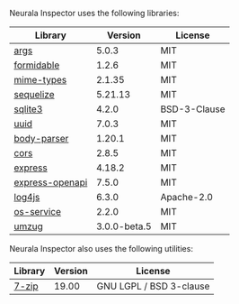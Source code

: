 Neurala Inspector uses the following libraries:

| Library                                                                                        | Version      | License      |
| ---------------------------------------------------------------------------------------------- | ------------ | ------------ |
| [args](https://github.com/leo/args) | 5.0.3 | MIT |
| [formidable](https://github.com/node-formidable/formidable) | 1.2.6 | MIT |
| [mime-types](https://github.com/jshttp/mime-types) | 2.1.35 | MIT |
| [sequelize](https://github.com/sequelize/sequelize)                                    | 5.21.13      | MIT          |
| [sqlite3](https://github.com/mapbox/node-sqlite3)                                            | 4.2.0        | BSD-3-Clause |
| [uuid](https://github.com/uuidjs/uuid)                                                 | 7.0.3        | MIT          |
| [body-parser](https://github.com/expressjs/body-parser) | 1.20.1 | MIT |
| [cors](https://github.com/expressjs/cors) | 2.8.5 | MIT |
| [express](https://github.com/expressjs/express) | 4.18.2 | MIT |
| [express-openapi](https://github.com/kogosoftwarellc/open-api/tree/master/packages/express-openapi) | 7.5.0 | MIT |
| [log4js](https://github.com/log4js-node/log4js-node)                                   | 6.3.0        | Apache-2.0   |
| [os-service](https://github.com/nospaceships/node-os-service) | 2.2.0 | MIT |
| [umzug](https://github.com/sequelize/umzug)                                            | 3.0.0-beta.5 | MIT          |

Neurala Inspector also uses the following utilities:

| Library                                                                                        | Version      | License      |
| ---------------------------------------------------------------------------------------------- | ------------ | ------------ |
| [7-zip](https://www.7-zip.org)                              | 19.00        | GNU LGPL / BSD 3-clause          |
